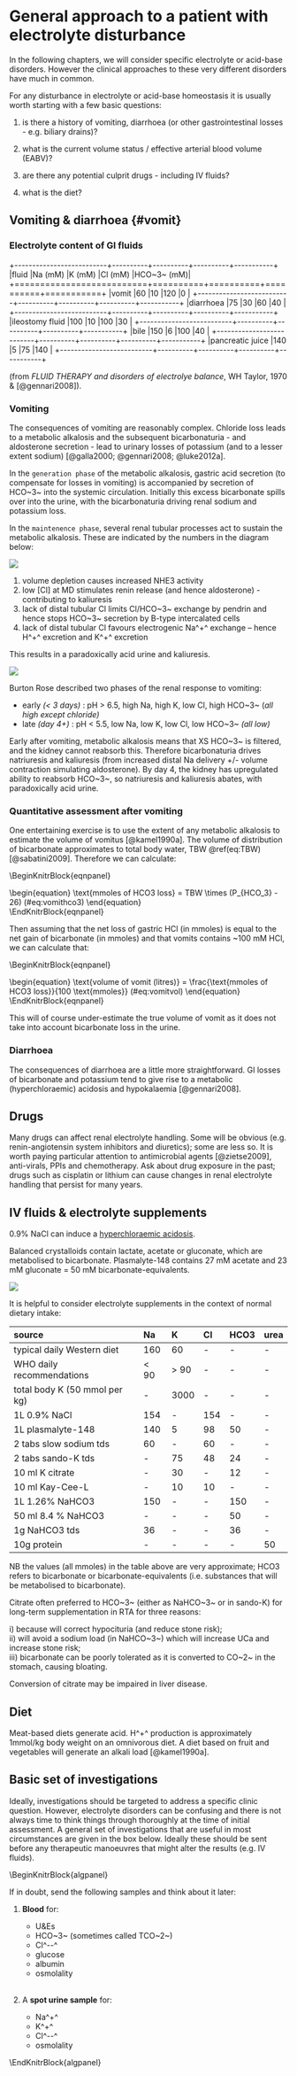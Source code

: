 # General approach to a patient with electrolyte disturbance

In the following chapters, we will consider specific electrolyte or acid-base disorders.  However the clinical approaches to these very different disorders have much in common.  

For any disturbance in electrolyte or acid-base homeostasis it is usually worth starting with a few basic questions:

1) is there a history of vomiting, diarrhoea (or other gastrointestinal losses - e.g. biliary drains)?  

2) what is the current volume status / effective arterial blood volume (EABV)?  

3) are there any potential culprit drugs - including IV fluids?  

4) what is the diet?  

## Vomiting & diarrhoea {#vomit}

### Electrolyte content of GI fluids

+--------------------------+----------+----------+----------+-----------+
|fluid                     |Na (mM)   |K (mM)    |Cl (mM)   |HCO~3~ (mM)|
+==========================+==========+==========+==========+===========+
|vomit                     |60        |10        |120       |0          |
+--------------------------+----------+----------+----------+-----------+
|diarrhoea                 |75        |30        |60        |40         |
+--------------------------+----------+----------+----------+-----------+
|ileostomy fluid           |100       |10        |100       |30         |
+--------------------------+----------+----------+----------+-----------+
|bile                      |150       |6         |100       |40         |
+--------------------------+----------+----------+----------+-----------+
|pancreatic juice          |140       |5         |75        |140        |
+--------------------------+----------+----------+----------+-----------+

(from *FLUID THERAPY and disorders of electrolye balance*, WH Taylor, 1970 & [@gennari2008]).  

### Vomiting

The consequences of vomiting are reasonably complex.  Chloride loss leads to a metabolic alkalosis and the subsequent bicarbonaturia - and aldosterone secretion - lead to urinary losses of potassium (and to a lesser extent sodium) [@galla2000; @gennari2008; @luke2012a].  

In the `generation phase` of the metabolic alkalosis, gastric acid secretion (to compensate for losses in vomiting) is accompanied by secretion of HCO~3~ into the systemic circulation.  Initially this excess bicarbonate spills over into the urine, with the bicarbonaturia driving renal sodium and potassium loss.  

In the `maintenence phase`, several renal tubular processes act to sustain the metabolic alkalosis.  These are indicated by the numbers in the diagram below: 

![](figures/vomiting1.png)

1) volume depletion causes increased NHE3 activity    
2) low [Cl] at MD stimulates renin release (and hence aldosterone) - contributing to kaliuresis    
3) lack of distal tubular Cl limits Cl/HCO~3~ exchange by pendrin and hence stops HCO~3~ secretion by B-type intercalated cells   
4) lack of distal tubular Cl favours electrogenic Na^+^ exchange – hence H^+^ excretion and K^+^ excretion

This results in a paradoxically acid urine and kaliuresis.  

![](figures/vomiting2.png)

Burton Rose described two phases of the renal response to vomiting:

+  early *(\< 3 days)* : pH \> 6.5, high Na, high K, low Cl, high HCO~3~ (*all high except chloride)*
+  late *(day 4+)* : pH \< 5.5, low Na, low K, low Cl, low HCO~3~ *(all low)*

Early after vomiting, metabolic alkalosis means that XS HCO~3~ is filtered, and the kidney cannot reabsorb this. Therefore bicarbonaturia drives natriuresis and kaliuresis (from increased distal Na delivery +/- volume contraction simulating aldosterone). By day 4, the kidney has upregulated ability to reabsorb HCO~3~, so natriuresis and kaliuresis abates, with paradoxically acid urine.

### Quantitative assessment after vomiting

One entertaining exercise is to use the extent of any metabolic alkalosis to estimate the volume of vomitus [@kamel1990a].  The volume of distribution of bicarbonate approximates to total body water, TBW \@ref(eq:TBW) [@sabatini2009].  Therefore we can calculate:

\BeginKnitrBlock{eqnpanel}<div class="eqnpanel">\begin{equation}
  \text{mmoles of HCO3 loss} = TBW \times (P_{HCO_3} - 26)
  (\#eq:vomithco3)
\end{equation}</div>\EndKnitrBlock{eqnpanel}

Then assuming that the net loss of gastric HCl (in mmoles) is equal to the net gain of bicarbonate (in mmoles) and that vomits contains \~100 mM HCl, we can calculate that:

\BeginKnitrBlock{eqnpanel}<div class="eqnpanel">\begin{equation}
  \text{volume of vomit (litres)} = \frac{\text{mmoles of HCO3 loss}}{100 \text{mmoles}} 
  (\#eq:vomitvol)
\end{equation}</div>\EndKnitrBlock{eqnpanel}

This will of course under-estimate the true volume of vomit as it does not take into account bicarbonate loss in the urine.  


### Diarrhoea

The consequences of diarrhoea are a little more straightforward.  GI losses of bicarbonate and potassium tend to give rise to a metabolic (hyperchloraemic) acidosis and hypokalaemia [@gennari2008].  


## Drugs 

Many drugs can affect renal electrolyte handling.  Some will be obvious (e.g. renin-angiotensin system inhibitors and diuretics); some are less so.  It is worth paying particular attention to antimicrobial agents [@zietse2009], anti-virals, PPIs and chemotherapy.  Ask about drug exposure in the past; drugs such as cisplatin or lithium can cause changes in renal electrolyte handling that persist for many years.  


## IV fluids & electrolyte supplements

0.9% NaCl can induce a [hyperchloraemic acidosis](#HCMA).

Balanced crystalloids contain lactate, acetate or gluconate, which are metabolised to bicarbonate.  Plasmalyte-148 contains 27 mM acetate and 23 mM gluconate = 50 mM bicarbonate-equivalents.  

![](figures/crystalloids.png)

It is helpful to consider electrolyte supplements in the context of normal dietary intake:  


|source                        |Na   |K    |Cl  |HCO3 |urea |
|:-----------------------------|:----|:----|:---|:----|:----|
|typical daily Western diet    |160  |60   |-   |-    |-    |
|WHO daily recommendations     |< 90 |> 90 |-   |-    |-    |
|total body K (50 mmol per kg) |-    |3000 |-   |-    |-    |
|1L 0.9% NaCl                  |154  |-    |154 |-    |-    |
|1L plasmalyte-148             |140  |5    |98  |50   |-    |
|2 tabs slow sodium tds        |60   |-    |60  |-    |-    |
|2 tabs sando-K tds            |-    |75   |48  |24   |-    |
|10 ml K citrate               |-    |30   |-   |12   |-    |
|10 ml Kay-Cee-L               |-    |10   |10  |-    |-    |
|1L 1.26% NaHCO3               |150  |-    |-   |150  |-    |
|50 ml 8.4 % NaHCO3            |-    |-    |-   |50   |-    |
|1g NaHCO3 tds                 |36   |-    |-   |36   |-    |
|10g protein                   |-    |-    |-   |-    |50   |

NB the values (all mmoles) in the table above are very approximate; HCO3 refers to bicarbonate or bicarbonate-equivalents (i.e. substances that will be metabolised to bicarbonate).   

Citrate often preferred to HCO~3~ (either as NaHCO~3~ or in sando-K) for long-term supplementation in RTA for three reasons:  

i) because will correct hypocituria (and reduce stone risk);  
ii) will avoid a sodium load (in NaHCO~3~) which will increase UCa and increase stone risk;  
iii) bicarbonate can be poorly tolerated as it is converted to CO~2~ in the stomach, causing bloating.  

Conversion of citrate may be impaired in liver disease.    

<!--
### Electrolyte supplements

Bicarbonate:  

- 1.26% NaHCO~3~ is 150 mM  
- 8.4% NaHCO~3~ is 1M  
- 2g qds = 8g = \~ 100 mmol HCO~3~

Potassium:  

- Kcitrate, 10 ml contains \~ 12 mmol citrate (= 12 mmol HCO~3~ equivalent) and 30 mmol K  
- SandoK, 2tabs qds contains 100 mmol K^+^ + 64 mmol Cl^--^ + 32 mmol HCO~3~    -->


## Diet  

Meat-based diets generate acid.  H^+^ production is approximately 1mmol/kg body weight on an omnivorous diet.  A diet based on fruit and vegetables will generate an alkali load [@kamel1990a].  


## Basic set of investigations

Ideally, investigations should be targeted to address a specific clinic question. However, electrolyte disorders can be confusing and there is not always time to think things through thoroughly at the time of initial assessment.  A general set of investigations that are useful in most circumstances are given in the box below.  Ideally these should be sent before any therapeutic manoeuvres that might alter the results (e.g. IV fluids).  

\BeginKnitrBlock{algpanel}<div class="algpanel">If in doubt, send the following samples and think about it later:  

1. **Blood** for:
    + U&Es  
    + HCO~3~ (sometimes called TCO~2~)  
    + Cl^--^  
    + glucose  
    + albumin  
    + osmolality  
&nbsp; 

2. A **spot urine sample** for:
    + Na^+^  
    + K^+^  
    + Cl^--^  
    + osmolality  
</div>\EndKnitrBlock{algpanel}


